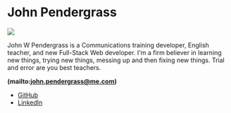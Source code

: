 # John Pendergrass


<image src="/images/John_prof_2.jpg" >

John W Pendergrass is a Communications training developer, English teacher, and new Full-Stack Web developer.
I'm a firm believer in learning new things, trying new things, messing up and then fixing new things. Trial and error are you best teachers. 

**(mailto:john.pendergrass@me.com)**
- [GitHub](https://github.com/JohnWP8253)
- [LinkedIn](https://www.linkedin.com/in/john-pendergrass-2a700a62/)

